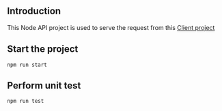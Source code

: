 ## Introduction
This Node API project is used to serve the request from this [Client project](https://github.com/chongx1an/splyt-task-client)

## Start the project
`npm run start`

## Perform unit test
`npm run test`
